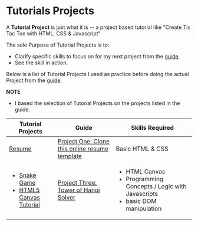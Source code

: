 # Tutorials Projects


A **Tutorial Project** is just what it is -- a project based tutorial like "Create Tic Tac Toe with HTML, CSS & Javascript"

The sole Purpose of Tutorial Projects is to:
* Clarify specific skills to focus on for my next project from the [guide](https://github.com/P1xt/p1xt-guides/blob/master/cs-wd.md).
* See the skill in action. 

Below is a list of Tutorial Projects I used as practice before doing the actual Project from the [guide](https://github.com/P1xt/p1xt-guides/blob/master/cs-wd.md).

**NOTE** 
* I based the selection of Tutorial Projects on the projects listed in the guide.


| Tutorial Projects  | Guide | Skills Required |
| --- | --- | --- |
| [Resume](https://www.youtube.com/watch?v=jJuHQNULXGs&list=PLsIkqR8inizt8SpD6utVTPhy8gFQzQNug) | [Project One: Clone this online resume template](https://creativemarket.com/ikonome/686585-Material-Resume-Blue/screenshots/#screenshot3) | Basic HTML & CSS |
| <ul><li>[Snake Game](https://www.youtube.com/watch?v=XccOs0tWngg&index=18&list=PLDmvslp_VR0wkiclky6vj6SSDx-N2QE9z)</li><li>[HTML5 Canvas Tutorial](https://www.youtube.com/watch?v=yq2au9EfeRQ&index=3&list=PLpPnRKq7eNW3We9VdCfx9fprhqXHwTPXL)</li></u> | [Project Three: Tower of Hanoi Solver]() |<ul><li> HTML Canvas</li><li>Programming Concepts / Logic with Javascripts</li><li>basic DOM manipulation</li> |




